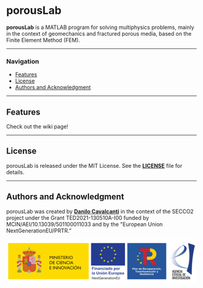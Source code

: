 # porousLab

**porousLab** is a MATLAB program for solving multiphysics problems, mainly in the context of geomechanics and fractured porous media, based on the Finite Element Method (FEM).

---

### **Navigation**
- [Features](#features)
- [License](#license)
- [Authors and Acknowledgment](#authors-and-acknowledgment)

---

## **Features**

Check out the wiki page!

---

## **License**

porousLab is released under the MIT License. See the **[LICENSE](https://www.blackbox.ai/share/LICENSE)** file for details.

---

## **Authors and Acknowledgment**

porousLab was created by **[Danilo Cavalcanti](https://github.com/dbcavalcanti)** in the context of the SECCO2 project under the Grant TED2021-130510A-I00 funded by MCIN/AEI/10.13039/501100011033 and by the "European Union NextGenerationEU/PRTR.”

![SECCO2](figures/SECCO2.png)

